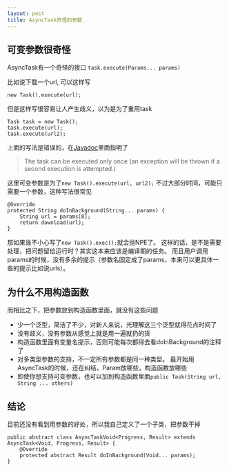 ```yaml
---
layout: post
title: AsyncTask奇怪的参数
---
```


## 可变参数很奇怪
AsyncTask有一个奇怪的接口 `task.execute(Params... params)`

比如说下载一个url, 可以这样写

    new Task().execute(url);

但是这样写很容易让人产生歧义，以为是为了重用task

    Task task = new Task();
    task.execute(url);
    task.execute(url2);

上面的写法是错误的，在[Javadoc](http://developer.android.com/reference/android/os/AsyncTask.html)里面指明了
>   The task can be executed only once (an exception will be thrown if a second execution is attempted.)

这里可变参数是为了`new Task().execute(url, url2);` 不过大部分时间，可能只需要一个参数，这种写法很常见

    @Override
    protected String doInBackground(String... params) {
        String url = params[0];
        return download(url);
    }

那如果谁不小心写了`new Task().exec();`就会抛NPE了。
这样的话，是不是需要处理，把问题留给运行时？其实这本来应该是编译期的任务。
而且用户调用params的时候，没有多余的提示（参数名固定成了params，本来可以更具体一些的提示比如说urls）。

## 为什么不用构造函数

而相比之下，把参数放到构造函数里面，就没有这些问题

-   少一个泛型，简洁了不少，对新人来说，光理解这三个泛型就得花点时间了
-   没有歧义，没有参数从感觉上就是用一遍就扔的货
-   构造函数里面有变量名提示，否则可能每次都得去看doInBackground的注释了
-   对多类型参数的支持，不一定所有参数都是同一种类型。
    最开始用AsyncTask的时候，还在纠结，Param放哪些，构造函数放哪些
-   即使你想支持可变参数，也可以加到构造函数里面`public Task(String url, String ... others)`


## 结论

目前还没有看到用参数的好处，所以我自己定义了一个子类，把参数干掉

    public abstract class AsyncTaskVoid<Progress, Result> extends AsyncTask<Void, Progress, Result> {
        @Override
        protected abstract Result doInBackground(Void... params);
    }

